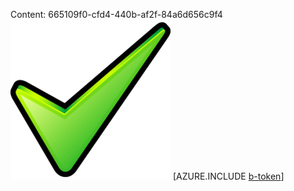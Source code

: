 Content: 665109f0-cfd4-440b-af2f-84a6d656c9f4![image](715857dc-b068-4afd-a5ed-fa99146d21ab.png)
[AZURE.INCLUDE [b-token](58a25737-83db-447d-87f2-3a7363900d0c.md)]
